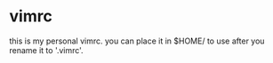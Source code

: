 # vimrc

this is my personal vimrc.
you can place it in $HOME/ to use after you rename it to '.vimrc'.

